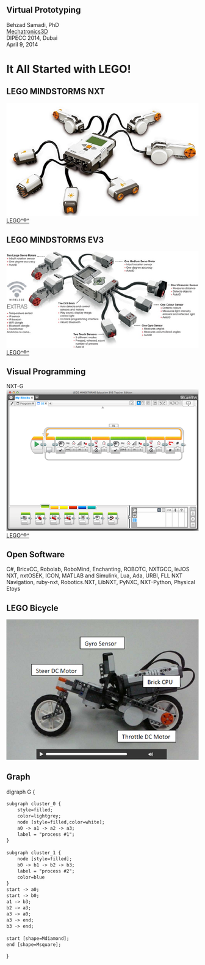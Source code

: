 ## Virtual Prototyping

Behzad Samadi, PhD  
[Mechatronics3D](http://www.mechatronics3D.com)  
DIPECC 2014, Dubai  
April 9, 2014

# It All Started with LEGO!

## LEGO MINDSTORMS NXT

[![LEGO MINDSTORMS](./media/LEGO/LEGOMINDSTORMSNXT.jpg)](http://mindstorms.lego.com)  
[LEGO^®^](http://mindstorms.lego.com)

## LEGO MINDSTORMS EV3

[![LEGO^®^](./media/LEGO/EV3brickwMotorsSensors.jpg)](http://mindstorms.lego.com)  
[LEGO^®^](http://mindstorms.lego.com)

## Visual Programming

NXT-G  
[![Geek Dad](./media/LEGO/myblocks.png)](http://geekdad.com/2013/08/hands-on-ev3-mindstorms/)  
[LEGO^®^](http://mindstorms.lego.com)

## Open Software


C#, BricxCC, Robolab, RoboMind, Enchanting, ROBOTC, NXTGCC, leJOS NXT, 
nxtOSEK, ICON, MATLAB and Simulink, Lua, Ada, URBI, FLL NXT Navigation, ruby-nxt, 
Robotics.NXT, LibNXT, PyNXC, NXT-Python, Physical Etoys  

## LEGO Bicycle

[![](./media/LEGO/LEGObicycle.png)](./media/LEGO/LEGObicycle.mp4)

## Graph

digraph G {

	subgraph cluster_0 {
		style=filled;
		color=lightgrey;
		node [style=filled,color=white];
		a0 -> a1 -> a2 -> a3;
		label = "process #1";
	}

	subgraph cluster_1 {
		node [style=filled];
		b0 -> b1 -> b2 -> b3;
		label = "process #2";
		color=blue
	}
	start -> a0;
	start -> b0;
	a1 -> b3;
	b2 -> a3;
	a3 -> a0;
	a3 -> end;
	b3 -> end;

	start [shape=Mdiamond];
	end [shape=Msquare];
}